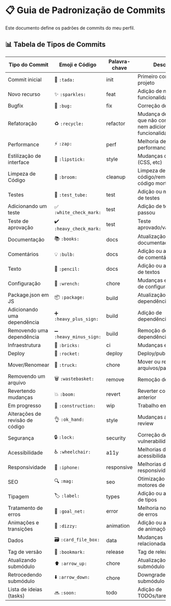 # 📋 Guia de Padronização de Commits

Este documento define os padrões de commits do meu perfil.

## 📊 Tabela de Tipos de Commits

| Tipo do Commit | Emoji e Código | Palavra-chave | Descrição |
|----------------|----------------|---------------|-----------|
| Commit inicial | 🎉 `:tada:` | init | Primeiro commit do projeto |
| Novo recurso | ✨ `:sparkles:` | feat | Adição de nova funcionalidade |
| Bugfix | 🐛 `:bug:` | fix | Correção de bugs |
| Refatoração | ♻️ `:recycle:` | refactor | Mudança de código que não corrige bug nem adiciona funcionalidade |
| Performance | ⚡ `:zap:` | perf | Melhoria de performance |
| Estilização de interface | 💄 `:lipstick:` | style | Mudanças de UI/estilo (CSS, etc) |
| Limpeza de Código | 🧹 `:broom:` | cleanup | Limpeza de código/remoção de código morto |
| Testes | 🧪 `:test_tube:` | test | Adição ou modificação de testes |
| Adicionando um teste | ✅ `:white_check_mark:` | test | Adição de teste que passou |
| Teste de aprovação | ✔️ `:heavy_check_mark:` | test | Teste aprovado/validado |
| Documentação | 📚 `:books:` | docs | Atualização de documentação |
| Comentários | 💡 `:bulb:` | docs | Adição ou atualização de comentários |
| Texto | 📝 `:pencil:` | docs | Adição ou atualização de textos |
| Configuração | 🔧 `:wrench:` | chore | Mudanças em arquivos de configuração |
| Package.json em JS | 📦 `:package:` | build | Atualização de dependências/package |
| Adicionando uma dependência | ➕ `:heavy_plus_sign:` | build | Adição de dependência |
| Removendo uma dependência | ➖ `:heavy_minus_sign:` | build | Remoção de dependência |
| Infraestrutura | 🧱 `:bricks:` | ci | Mudanças em CI/CD |
| Deploy | 🚀 `:rocket:` | deploy | Deploy/publicação |
| Mover/Renomear | 🚚 `:truck:` | chore | Mover ou renomear arquivos/pastas |
| Removendo um arquivo | 🗑️ `:wastebasket:` | remove | Remoção de arquivo |
| Revertendo mudanças | 💥 `:boom:` | revert | Reverter commit anterior |
| Em progresso | 🚧 `:construction:` | wip | Trabalho em progresso |
| Alterações de revisão de código | 👌 `:ok_hand:` | style | Mudanças após code review |
| Segurança | 🔒️ `:lock:` | security | Correção de vulnerabilidades |
| Acessibilidade | ♿ `:wheelchair:` | a11y | Melhorias de acessibilidade |
| Responsividade | 📱 `:iphone:` | responsive | Melhorias de responsividade |
| SEO | 🔍️ `:mag:` | seo | Otimização para motores de busca |
| Tipagem | 🏷️ `:label:` | types | Adição ou atualização de tipos |
| Tratamento de erros | 🥅 `:goal_net:` | error | Melhoria no tratamento de erros |
| Animações e transições | 💫 `:dizzy:` | animation | Adição ou atualização de animações |
| Dados | 🗃️ `:card_file_box:` | data | Mudanças relacionadas a dados |
| Tag de versão | 🔖 `:bookmark:` | release | Tag de release/versão |
| Atualizando submódulo | ⬆️ `:arrow_up:` | chore | Atualização de submódulo |
| Retrocedendo submódulo | ⬇️ `:arrow_down:` | chore | Downgrade de submódulo |
| Lista de ideias (tasks) | 🔜 `:soon:` | todo | Adição de TODOs/tarefas futuras |